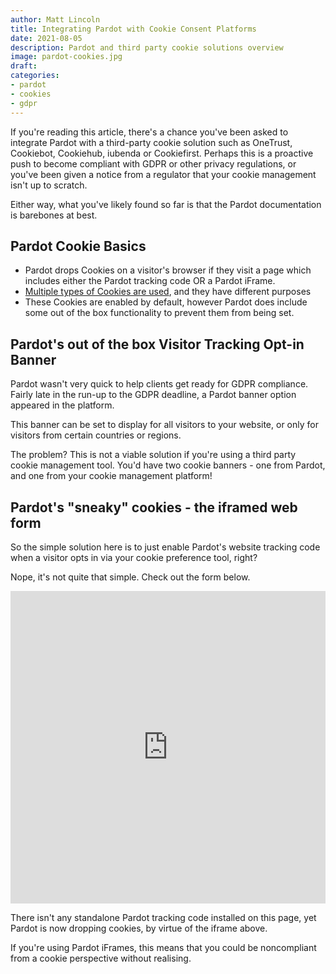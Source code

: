```yaml
---
author: Matt Lincoln
title: Integrating Pardot with Cookie Consent Platforms
date: 2021-08-05
description: Pardot and third party cookie solutions overview
image: pardot-cookies.jpg
draft:
categories:
- pardot
- cookies
- gdpr
---
```


If you're reading this article, there's a chance you've been asked to integrate Pardot with a third-party cookie solution such as OneTrust, Cookiebot, Cookiehub, iubenda or Cookiefirst. Perhaps this is a proactive push to become compliant with GDPR or other privacy regulations, or you've been given a notice from a regulator that your cookie management isn't up to scratch. 

Either way, what you've likely found so far is that the Pardot documentation is barebones at best.

## Pardot Cookie Basics

- Pardot drops Cookies on a visitor's browser if they visit a page which includes either the Pardot tracking code OR a Pardot iFrame.
- [Multiple types of Cookies are used](https://help.salesforce.com/articleView?id=pardot_basics_cookies.htm&type=5), and they have different purposes
- These Cookies are enabled by default, however Pardot does include some out of the box functionality to prevent them from being set.

## Pardot's out of the box Visitor Tracking Opt-in Banner

Pardot wasn't very quick to help clients get ready for GDPR compliance. Fairly late in the run-up to the GDPR deadline, a Pardot banner option appeared in the platform. 

This banner can be set to display for all visitors to your website, or only for visitors from certain countries or regions.

The problem? This is not a viable solution if you're using a third party cookie management tool. You'd have two cookie banners - one from Pardot, and one from your cookie management platform!

## Pardot's "sneaky" cookies - the iframed web form

So the simple solution here is to just enable Pardot's website tracking code when a visitor opts in via your cookie preference tool, right?

Nope, it's not quite that simple. Check out the form below.

<iframe src="https://go.pardot.com/l/757603/2019-05-17/61j" width="100%" height="500" type="text/html" frameborder="0" allowTransparency="true" style="border: 0"></iframe>

There isn't any standalone Pardot tracking code installed on this page, yet Pardot is now dropping cookies, by virtue of the iframe above.

If you're using Pardot iFrames, this means that you could be noncompliant from a cookie perspective without realising.